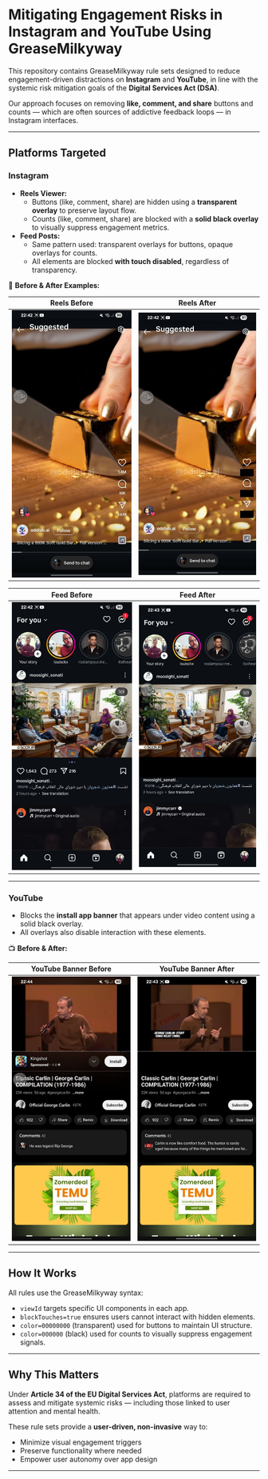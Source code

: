 # Mitigating Engagement Risks in Instagram and YouTube Using GreaseMilkyway

This repository contains GreaseMilkyway rule sets designed to reduce engagement-driven distractions on **Instagram** and **YouTube**, in line with the systemic risk mitigation goals of the **Digital Services Act (DSA)**.

Our approach focuses on removing **like, comment, and share** buttons and counts — which are often sources of addictive feedback loops — in Instagram interfaces.

---

## Platforms Targeted

### Instagram
- **Reels Viewer:**
  - Buttons (like, comment, share) are hidden using a **transparent overlay** to preserve layout flow.
  - Counts (like, comment, share) are blocked with a **solid black overlay** to visually suppress engagement metrics.
- **Feed Posts:**
  - Same pattern used: transparent overlays for buttons, opaque overlays for counts.
  - All elements are blocked **with touch disabled**, regardless of transparency.

📸 **Before & After Examples:**

| Reels Before | Reels After |
|--------------|-------------|
| ![Reels Before](Images/INSTA_REELS_BEFORE.jpg) | ![Reels After](Images/INSTA_REELS_AFTER.jpg) |

| Feed Before | Feed After |
|-------------|------------|
| ![Feed Before](Images/INSTA_FEED_BEFORE.jpg) | ![Feed After](Images/INSTA_FEED_AFTER.jpg) |

---

###  YouTube
- Blocks the **install app banner** that appears under video content using a solid black overlay.
- All overlays also disable interaction with these elements.

📺 **Before & After:**

| YouTube Banner Before | YouTube Banner After |
|------------------------|-----------------------|
| ![YT Before](Images/YOUTUBE_BANNER_BEFORE.jpg) | ![YT After](Images/YOUTUBE_BANNER_AFTER.jpg) |

---

## How It Works

All rules use the GreaseMilkyway syntax:

- `viewId` targets specific UI components in each app.
- `blockTouches=true` ensures users cannot interact with hidden elements.
- `color=00000000` (transparent) used for buttons to maintain UI structure.
- `color=000000` (black) used for counts to visually suppress engagement signals.

---

## Why This Matters

Under **Article 34 of the EU Digital Services Act**, platforms are required to assess and mitigate systemic risks — including those linked to user attention and mental health.

These rule sets provide a **user-driven, non-invasive** way to:
- Minimize visual engagement triggers
- Preserve functionality where needed
- Empower user autonomy over app design

---



